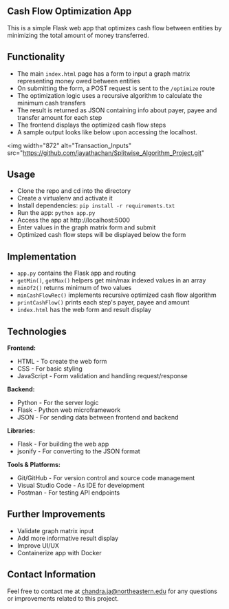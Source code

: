 
## Cash Flow Optimization App

This is a simple Flask web app that optimizes cash flow between entities by minimizing the total amount of money transferred.

## Functionality

- The main `index.html` page has a form to input a graph matrix representing money owed between entities 
- On submitting the form, a POST request is sent to the `/optimize` route
- The optimization logic uses a recursive algorithm to calculate the minimum cash transfers
- The result is returned as JSON containing info about payer, payee and transfer amount for each step
- The frontend displays the optimized cash flow steps
- A sample output looks like below upon accessing the localhost.
  
<img width="872" alt="Transaction_Inputs" src="https://github.com/jayathachan/Splitwise_Algorithm_Project.git"

## Usage

- Clone the repo and cd into the directory
- Create a virtualenv and activate it
- Install dependencies: `pip install -r requirements.txt` 
- Run the app: `python app.py`
- Access the app at http://localhost:5000
- Enter values in the graph matrix form and submit
- Optimized cash flow steps will be displayed below the form

## Implementation 

- `app.py` contains the Flask app and routing
- `getMin()`, `getMax()` helpers get min/max indexed values in an array
- `minOf2()` returns minimum of two values 
- `minCashFlowRec()` implements recursive optimized cash flow algorithm
- `printCashFlow()` prints each step's payer, payee and amount  
- `index.html` has the web form and result display

## Technologies

**Frontend:**

- HTML - To create the web form 
- CSS - For basic styling
- JavaScript - Form validation and handling request/response

**Backend:**

- Python - For the server logic 
- Flask - Python web microframework
- JSON - For sending data between frontend and backend

**Libraries:**

- Flask - For building the web app
- jsonify - For converting to the JSON format  

**Tools & Platforms:**

- Git/GitHub - For version control and source code management
- Visual Studio Code - As IDE for development
- Postman - For testing API endpoints

## Further Improvements

- Validate graph matrix input
- Add more informative result display
- Improve UI/UX
- Containerize app with Docker

## Contact Information
Feel free to contact me at chandra.ja@northeastern.edu for any questions or improvements related to this project.
